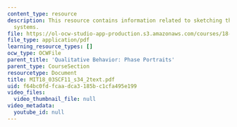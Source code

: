 ```yaml
---
content_type: resource
description: This resource contains information related to sketching the basic linear
  systems.
file: https://ol-ocw-studio-app-production.s3.amazonaws.com/courses/18-03sc-differential-equations-fall-2011/f64bc0fdfcaadca3185bc1cfa495e199_MIT18_03SCF11_s34_2text.pdf
file_type: application/pdf
learning_resource_types: []
ocw_type: OCWFile
parent_title: 'Qualitative Behavior: Phase Portraits'
parent_type: CourseSection
resourcetype: Document
title: MIT18_03SCF11_s34_2text.pdf
uid: f64bc0fd-fcaa-dca3-185b-c1cfa495e199
video_files:
  video_thumbnail_file: null
video_metadata:
  youtube_id: null
---
```


